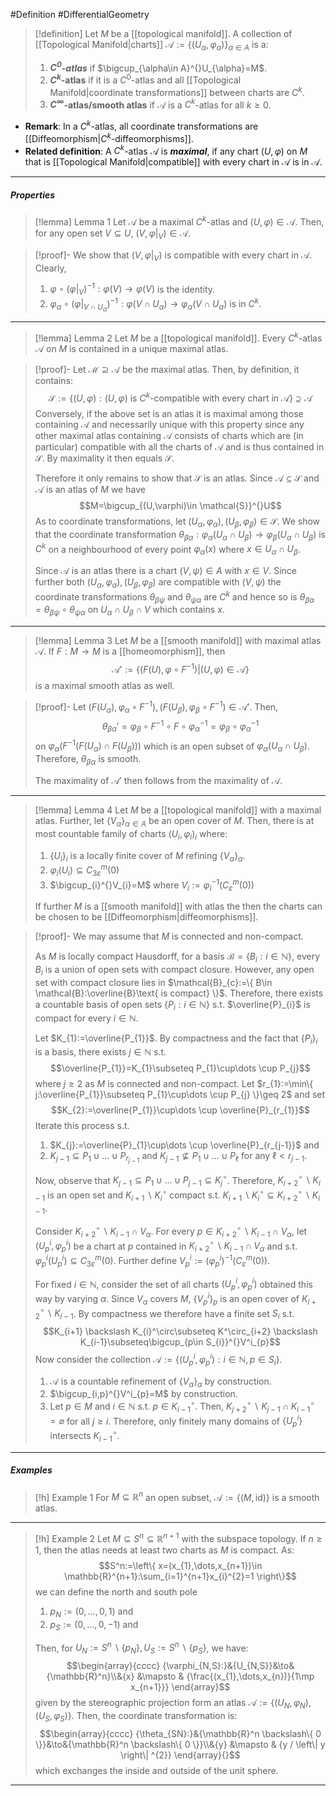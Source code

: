 #Definition #DifferentialGeometry 

> [!definition]
> Let $M$ be a [[topological manifold]]. A collection of [[Topological Manifold|charts]] $\mathcal{A}:=\{ (U_{\alpha},\varphi_{\alpha}) \}_{\alpha\in A}$ is a:
> 1. ***$C^0$-atlas*** if $\bigcup_{\alpha\in A}^{}U_{\alpha}=M$.
> 2. **$C^k$-atlas** if it is a $C^0$-atlas and all [[Topological Manifold|coordinate transformations]] between charts are $C^k$.
> 3. **$C^\infty$-atlas/smooth atlas** if $\mathcal{A}$ is a $C^k$-atlas for all $k\geq 0$.
- **Remark**: In a $C^k$-atlas, all coordinate transformations are [[Diffeomorphism|$C^k$-diffeomorphisms]].
- **Related definition**: A $C^k$-atlas $\mathcal{A}$ is ***maximal***, if any chart $(U,\varphi)$ on $M$ that is [[Topological Manifold|compatible]] with every chart in $\mathcal{A}$ is in $\mathcal{A}$.
---
##### Properties
> [!lemma] Lemma 1
> Let $\mathcal{A}$ be a maximal $C^k$-atlas and $(U,\varphi)\in \mathcal{A}$. Then, for any open set $V\subseteq U$, $(V,\varphi|_{V})\in \mathcal{A}$.

> [!proof]-
> We show that $(V,\varphi|_{V})$ is compatible with every chart in $\mathcal{A}$. Clearly, 
> 1. $\varphi \circ(\varphi|_{V})^{-1}:\varphi(V)\to \varphi(V)$ is the identity.
> 2. $\varphi_{\alpha}\circ(\varphi|_{V\cap U_{\alpha}})^{-1}:\varphi(V\cap U_{\alpha})\to\varphi_{\alpha}(V \cap U_{\alpha})$ is in $C^k$.
---
> [!lemma] Lemma 2
> Let $M$ be a [[topological manifold]]. Every $C^k$-atlas $\mathcal{A}$ on $M$ is contained in a unique maximal atlas.

> [!proof]-
> Let $\mathcal{M}\supseteq\mathcal{A}$ be the maximal atlas. Then, by definition, it contains: $$\mathcal{S}:=\{ (U,\varphi):(U,\varphi)\text{ is }C^k\text{-compatible with every chart in }\mathcal{A} \}\supseteq\mathcal{A}$$Conversely, if the above set is an atlas it is maximal among those containing $\mathcal{A}$ and necessarily unique with this property since any other maximal atlas containing $\mathcal{A}$ consists of charts which are (in particular) compatible with all the charts of $\mathcal{A}$ and is thus contained in $\mathcal{S}$. By maximality it then equals $\mathcal{S}$. 
> 
> Therefore it only remains to show that $\mathcal{S}$ is an atlas. Since $\mathcal{A}\subseteq \mathcal{S}$ and $\mathcal{A}$ is an atlas of $M$ we have $$M=\bigcup_{(U,\varphi)\in \mathcal{S}}^{}U$$ As to coordinate transformations, let $(U_{\alpha},\varphi_{\alpha}),(U_{\beta},\varphi_{\beta})\in \mathcal{S}$. We show that the coordinate transformation $\theta_{\beta\alpha}:\varphi_{\alpha}(U_{\alpha}\cap U_{\beta})\to\varphi_{\beta}(U_{\alpha}\cap U_{\beta})$ is $C^k$ on a neighbourhood of every point $\varphi_{\alpha}(x)$ where $x\in U_{\alpha}\cap U_{\beta}$. 
> 
> Since $\mathcal{A}$ is an atlas there is a chart $(V,\psi)\in A$ with $x\in V$. Since further both $(U_{\alpha},\varphi_{\alpha}),(U_{\beta},\varphi_{\beta})$ are compatible with $(V,\psi)$ the coordinate transformations $\theta_{\beta \psi}$ and $\theta _{\psi\alpha}$ are $C^k$ and hence so is $\theta_{\beta\alpha}=\theta_{\beta \psi}\circ\theta_{\psi\alpha}$ on $U_{\alpha}\cap U_{\beta}\cap V$ which contains $x$.
---
> [!lemma] Lemma 3
> Let $M$ be a [[smooth manifold]] with maximal atlas $\mathcal{A}$. If $F:M\to M$ is a [[homeomorphism]], then $$\mathcal{A}':=\{ (F(U),\varphi \circ F^{-1})|(U,\varphi)\in \mathcal{A} \}$$is a maximal smooth atlas as well.

> [!proof]-
> Let $(F(U_{\alpha}),\varphi_{\alpha}\circ F^{-1}),(F(U_{\beta}),\varphi_{\beta}\circ F^{-1})\in \mathcal{A'}$. Then, $$\theta_{\beta\alpha}'=\varphi_{\beta}\circ F^{-1}\circ F\circ \varphi_{\alpha}^{-1}=\varphi_{\beta}\circ\varphi_{\alpha}^{-1} $$on $\varphi_{\alpha}(F^{-1}(F(U_{\alpha})\cap F(U_{\beta})))$ which is an open subset of $\varphi_{\alpha}(U_{\alpha}\cap U_{\beta})$. Therefore,  $\theta_{\beta\alpha}$ is smooth.
> 
> The maximality of $\mathcal{A}'$ then follows from the maximality of $\mathcal{A}$.
---
> [!lemma] Lemma 4
> Let $M$ be a [[topological manifold]] with a maximal atlas. Further, let $\{ V_{\alpha} \}_{\alpha\in A}$ be an open cover of $M$. Then, there is at most countable family of charts $(U_{i},\varphi_{i})_{i}$ where:
> 1. $\{ U_{i} \}_{i}$ is a locally finite cover of $M$ refining $\{ V_{\alpha} \}_{\alpha}$.
> 2. $\varphi_{i}(U_{i})\subseteq C_{3\varepsilon}^m(0)$
> 3. $\bigcup_{i}^{}V_{i}=M$ where $V_{i}:=\varphi_{i}^{-1}(C_{\varepsilon}^m(0))$
> 
> If further $M$ is a [[smooth manifold]] with atlas the then the charts can be chosen to be [[Diffeomorphism|diffeomorphisms]].

> [!proof]-
> We may assume that $M$ is connected and non-compact. 
> 
> As $M$ is locally compact Hausdorff, for a basis $\mathcal{B}=\{ B_{i}: i\in \mathbb{N} \}$, every $B_{i}$ is a union of open sets with compact closure. However, any open set with compact closure lies in $\mathcal{B}_{c}:=\{ B\in \mathcal{B}:\overline{B}\text{ is compact} \}$. Therefore, there exists a countable basis of open sets $\{ P_{i}: i\in \mathbb{N} \}$ s.t. $\overline{P}_{i}$ is compact for every $i\in \mathbb{N}$. 
> 
> Let $K_{1}:=\overline{P_{1}}$. By compactness and the fact that $\{ P_{i} \}_{i}$ is a basis, there exists $j\in \mathbb{N}$ s.t. $$\overline{P_{1}}=K_{1}\subseteq P_{1}\cup\dots \cup P_{j}$$where $j\geq 2$ as $M$ is connected and non-compact. Let $r_{1}:=\min\{ j:\overline{P_{1}}\subseteq P_{1}\cup\dots \cup P_{j} \}\geq 2$ and set $$K_{2}:=\overline{P_{1}}\cup\dots \cup \overline{P}_{r_{1}}$$Iterate this process s.t.
> 1. $K_{j}:=\overline{P}_{1}\cup\dots \cup \overline{P}_{r_{j-1}}$ and 
> 2. $K_{j-1}\subseteq P_{1}\cup\dots \cup P_{r_{j-1}}$ and $K_{j-1}\nsubseteq P_{1}\cup\dots \cup P_{\ell}$ for any $\ell<r_{j-1}$.
> 
> Now, observe that $K_{j-1}\subseteq P_{1}\cup\dots \cup P_{j-1}\subseteq K_{j}^\circ$. Therefore, $K_{i+2}^\circ \backslash K_{i-1}$ is an open set and $K_{i+1} \backslash K_{i}^\circ$ compact s.t. $K_{i+1} \backslash K_{i}^\circ\subseteq K_{i+2}^\circ \backslash K_{i-1}$.
> 
> Consider $K_{i+2}^\circ \backslash K_{i-1}\cap V_{\alpha}$. For every $p\in K_{i+2}^\circ \backslash K_{i-1}\cap V_{\alpha}$, let $(U^i_{p},\varphi^i_{p})$ be a chart at $p$ contained in $K_{i+2}^\circ \backslash K_{i-1}\cap V_{\alpha}$ and s.t. $\varphi^i_{p}(U^i_{p})\subseteq C_{3\varepsilon}^m(0)$. Further define $V^i_{p}:=(\varphi^i_{p})^{-1}(C_{\varepsilon}^m(0))$. 
> 
> For fixed $i\in \mathbb{N}$, consider the set of all charts $(U^i_{p},\varphi^i_{p})$ obtained this way by varying $\alpha$. Since $V_{\alpha}$ covers $M$, $\{ V^i_{p} \}_{p}$ is an open cover of $K^\circ_{i+2}  \backslash K_{i-1}$. By compactness we therefore have a finite set $S_{i}$ s.t. $$K_{i+1} \backslash K_{i}^\circ\subseteq K^\circ_{i+2}  \backslash K_{i-1}\subseteq\bigcup_{p\in S_{i}}^{}V^i_{p}$$Now consider the collection $\mathcal{A}:=\{ (U^i_{p},\varphi^i_{p}): i\in \mathbb{N}, p\in S_{i} \}$.
> 1. $\mathcal{A}$ is a countable refinement of $\{ V_{\alpha} \}_{\alpha}$ by construction.
> 2. $\bigcup_{i,p}^{}V^i_{p}=M$ by construction.
> 3. Let $p\in M$ and $i\in \mathbb{N}$ s.t. $p\in K^\circ_{i-1}$. Then, $K^\circ_{j+2} \backslash K_{j-1}\cap K ^\circ_{i-1}=\varnothing$ for all $j\geq i$. Therefore, only finitely many domains of $\{ U^i_{p} \}$ intersects $K_{i-1}^\circ$.
---
##### Examples
> [!h] Example 1
> For $M\subseteq \mathbb{R}^n$ an open subset, $\mathcal{A}:=\{ (M,\text{id}) \}$ is a smooth atlas.
---
> [!h] Example 2
> Let $M\subseteq S^n\subseteq \mathbb{R}^{n+1}$ with the subspace topology. If $n\geq 1$, then the atlas needs at least two charts as $M$ is compact. As: $$S^n:=\left\{  x=(x_{1},\dots,x_{n+1})\in \mathbb{R}^{n+1}:\sum_{i=1}^{n+1}x_{i}^{2}=1  \right\}$$we can define the north and south pole 
> 1. $p_{N}:=(0,\dots,0,1)$ and
> 2. $p_{S}:=(0,\dots,0,-1)$ and
>
>Then, for $U_{N}:= S^n \backslash\{ p_{N} \},U_{S}:= S^n \backslash\{ p_{S} \}$, we have: $$\begin{array}{cccc} {\varphi_{N,S}:}&{U_{N,S}}&\to&{\mathbb{R}^n}\\&{x} &\mapsto & {\frac{(x_{1},\dots,x_{n})}{1\mp x_{n+1}}} \end{array}$$given by the stereographic projection form an atlas $\mathcal{A}:=\{ (U_{N},\varphi_{N}), (U_{S},\varphi_{S}) \}$. Then, the coordinate transformation is: $$\begin{array}{cccc} {\theta_{SN}:}&{\mathbb{R}^n \backslash\{ 0 \}}&\to&{\mathbb{R}^n \backslash\{ 0 \}}\\&{y} &\mapsto & {y / \left\| y \right\| ^{2}} \end{array}{}$$which exchanges the inside and outside of the unit sphere.
---


